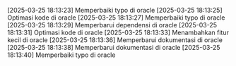 [2025-03-25 18:13:23] Memperbaiki typo di oracle
[2025-03-25 18:13:25] Optimasi kode di oracle
[2025-03-25 18:13:27] Memperbaiki typo di oracle
[2025-03-25 18:13:29] Memperbarui dependensi di oracle
[2025-03-25 18:13:31] Optimasi kode di oracle
[2025-03-25 18:13:33] Menambahkan fitur kecil di oracle
[2025-03-25 18:13:36] Memperbarui dokumentasi di oracle
[2025-03-25 18:13:38] Memperbarui dokumentasi di oracle
[2025-03-25 18:13:40] Memperbaiki typo di oracle

